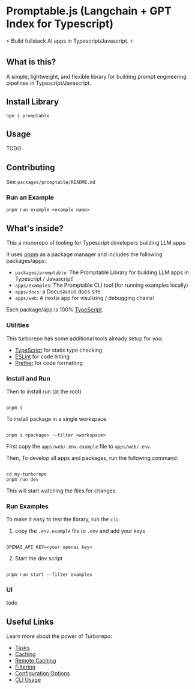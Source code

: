 # Promptable.js (Langchain + GPT Index for Typescript)

⚡ Build fullstack AI apps in Typescript/Javascript. ⚡

## What is this?

A simple, lightweight, and flexible library for building prompt engineering pipelines in Typescript/Javascript.

## Install Library

`npm i promptable`

## Usage

TODO

## Contributing

See `packages/promptable/README.md`

### Run an Example

```
pnpm run example <example name>
```

## What's inside?

This a monorepo of tooling for Typescript developers building LLM apps.

It uses [pnpm](https://pnpm.io) as a package manager and includes the following packages/apps:

- `packages/promptable`: The Promptable Library for building LLM apps in Typescript / Javascript!
- `apps/examples`: The Promptable CLI tool (for running examples locally)
- `apps/docs`: a Docusaurus docs site
- `apps/web`: A nextjs app for visulizing / debugging chains!

Each package/app is 100% [TypeScript](https://www.typescriptlang.org/).

### Utilities

This turborepo has some additional tools already setup for you:

- [TypeScript](https://www.typescriptlang.org/) for static type checking
- [ESLint](https://eslint.org/) for code linting
- [Prettier](https://prettier.io) for code formatting

### Install and Run

Then to install run (at the root)

```

pnpm i

```

To install package in a single workspace

```

pnpm i <package> --filter <workspace>

```

First copy the `apps/web/.env.example` file to `apps/web/.env`.

Then, To develop all apps and packages, run the following command:

```

cd my-turborepo
pnpm run dev

```

This will start watching the files for changes.

### Run Examples

To make it easy to test the library, run the `cli`:

1. copy the `.env.example` file to `.env` and add your keys

```

OPENAI_API_KEY=<your openai key>

```

2. Start the dev script

```

pnpm run start --filter examples

```

### UI

todo

## Useful Links

Learn more about the power of Turborepo:

- [Tasks](https://turbo.build/repo/docs/core-concepts/monorepos/running-tasks)
- [Caching](https://turbo.build/repo/docs/core-concepts/caching)
- [Remote Caching](https://turbo.build/repo/docs/core-concepts/remote-caching)
- [Filtering](https://turbo.build/repo/docs/core-concepts/monorepos/filtering)
- [Configuration Options](https://turbo.build/repo/docs/reference/configuration)
- [CLI Usage](https://turbo.build/repo/docs/reference/command-line-reference)

```

```
